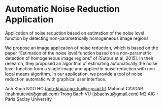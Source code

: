# Automatic Noise Reduction Application
Application of noise reduction based on estimation of the noise level function by detecting non-parametrically homogeneous image regions

We propose an image application of noise reduction, which is based on the paper “Estimation of the noise level function based on a non-parametric detection of homogeneous image regions” of [Sutour et al, 2015]. In their research, they proposed an algorithm of estimating automatically the noise level function from a single image and applied in noise reduction with non local means algorithm. In our application, we provide a tool of noise reduction automatic with graphical user interface.

Anh Khoa NGO HO (anh-khoa.ngo-ho@u-psud.fr)
Mahmut CAVDAR (mahmutcvdr@gmail.com)
Trong Bach VU (jsbachvu@gmail.com)
M2 AIC - Paris Saclay University
